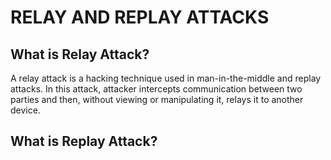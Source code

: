 # RELAY AND REPLAY ATTACKS
## What is Relay Attack?
 A relay attack is a hacking technique used in man-in-the-middle and replay attacks. In this attack, attacker intercepts communication between two parties and then, without viewing or manipulating it, relays it to another device.
 ## What is Replay Attack?
 
